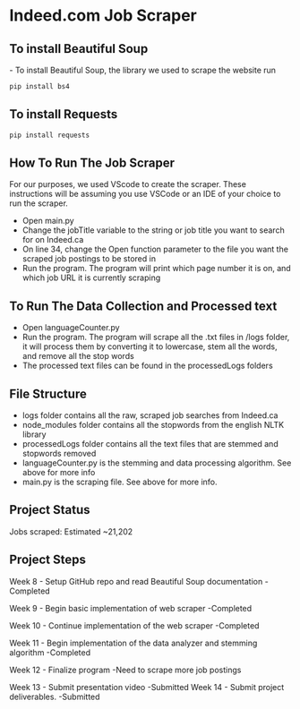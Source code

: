 # Indeed.com Job Scraper

<h2>To install Beautiful Soup</h2>
- To install Beautiful Soup, the library we used to scrape the website run


```python
pip install bs4
```

<h2>To install Requests</h2>


```python
pip install requests
```

<h2>How To Run The Job Scraper</h2>

For our purposes, we used VScode to create the scraper. These instructions will be assuming you use VSCode or an IDE of your choice to run the scraper.

<ul>
  <li>Open
  main.py
  </li>
  <li>Change the jobTitle variable to the string or job title you want to search for on Indeed.ca</li>
  <li>On line 34, change the Open function parameter to the file you want the scraped job postings to be stored in</li>
  <li>Run the program. The program will print which page number it is on, and which job URL it is currently scraping</li>

</ul>


<h2>To Run The Data Collection and Processed text</h2>

<ul>
  <li>Open languageCounter.py</li>
  <li>Run the program. The program will scrape all the .txt files in /logs folder, it will process them by converting it to lowercase, stem all the words, and remove all the stop words</li>
  <li>The processed text files can be found in the processedLogs folders</li>
  
</ul>

 <h2>File Structure</h2>
 <ul>
  <li>logs folder contains all the raw, scraped job searches from Indeed.ca</li>
  <li>node_modules folder contains all the stopwords from the english NLTK library</li>
  <li>processedLogs folder contains all the text files that are stemmed and stopwords removed</li>
  <li>languageCounter.py is the stemming and data processing algorithm. See above for more info</li>
  <li>main.py is the scraping file. See above for more info.
 </ul>
  
  
<h2>Project Status</h2>
Jobs scraped: Estimated ~21,202

<h2>Project Steps</h2>
Week 8 - Setup GitHub repo and read Beautiful Soup documentation
  -Completed

Week 9 - Begin basic implementation of web scraper
  -Completed

Week 10 - Continue implementation of the web scraper
  -Completed

Week 11 - Begin implementation of the data analyzer and stemming algorithm
  -Completed

Week 12 - Finalize program
  -Need to scrape more job postings

Week 13 - Submit presentation video
  -Submitted
Week 14 - Submit project deliverables.
  -Submitted
